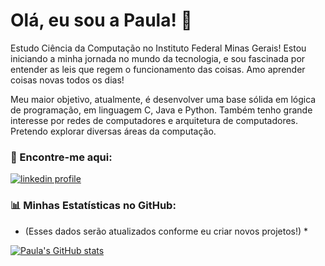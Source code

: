 #  Olá, eu sou a Paula! 👋

Estudo Ciência da Computação no Instituto Federal  Minas Gerais! Estou iniciando a minha jornada no mundo da tecnologia, e sou fascinada por entender as leis que regem o funcionamento das coisas. Amo aprender coisas novas todos os dias!

Meu maior objetivo, atualmente, é desenvolver uma base sólida em lógica de programação, em linguagem C, Java e Python. Também tenho grande interesse por redes de computadores e arquitetura de computadores. Pretendo explorar diversas áreas da computação.


### 🔗 Encontre-me aqui:

<p align="left">
<a href="https://www.linkedin.com/in/pauladeamorim" target="_blank">
  <img align="center" src="https://img.shields.io/badge/LinkedIn-0077B5?style=for-the-badge&logo=linkedin&logoColor=white" alt="linkedin profile"/>
</a>
</p>

###  📊 Minhas Estatísticas no GitHub:

* (Esses dados serão atualizados conforme eu criar novos projetos!) *

[![Paula's GitHub stats](https://github-readme-stats.vercel.app/api?username=paulamori)](https://github.com/paulamori/github-readme-stats)


